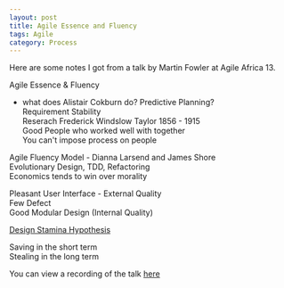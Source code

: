 ```yaml
---
layout: post
title: Agile Essence and Fluency
tags: Agile
category: Process
---
```

Here are some notes I got from a talk by Martin Fowler at Agile Africa 13.

Agile Essence & Fluency  
- what does Alistair Cokburn do?
Predictive Planning?  
Requirement Stability  
Reserach Frederick Windslow Taylor 1856 - 1915  
Good People who worked well with together  
You can't impose process on people

Agile Fluency Model - Dianna Larsend and James Shore  
Evolutionary Design, TDD, Refactoring  
Economics tends to win over morality  

Pleasant User Interface - External Quality  
Few Defect  
Good Modular Design (Internal Quality)  

[Design Stamina Hypothesis](http://martinfowler.com/bliki/DesignStaminaHypothesis.html)

Saving in the short term  
Stealing in the long term  

You can view a recording of the talk [here](https://www.youtube.com/watch?v=oEGbpLsGNxU&list=PLp6xQ3fl72zK3aSXWWXcQkZaQJBi90p3c&index=26)
